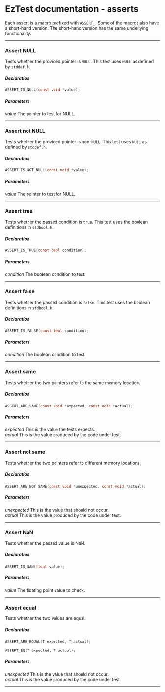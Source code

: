 # EzTest documentation - asserts
Each assert is a macro prefixed with ```ASSERT_```. Some of the macros also have a short-hand version. The short-hand 
version has the same underlying functionality.

---

### Assert NULL
Tests whether the provided pointer is ```NULL```. This test uses ```NULL``` as defined by ```stddef.h```.

##### Declaration
```C
ASSERT_IS_NULL(const void *value);
```
##### Parameters
<i>value</i> The pointer to test for NULL. 

---

### Assert not NULL
Tests whether the provided pointer is non-```NULL```. This test uses ```NULL``` as defined by ```stddef.h```.

##### Declaration
```C
ASSERT_IS_NOT_NULL(const void *value);
```
##### Parameters
<i>value</i> The pointer to test for NULL. 

---

### Assert true
Tests whether the passed condition is ```true```. This test uses the boolean definitions in ```stdbool.h```.

##### Declaration
```C
ASSERT_IS_TRUE(const bool condition);
```
##### Parameters
<i>condition</i> The boolean condition to test. 

---

### Assert false
Tests whether the passed condition is ```false```. This test uses the boolean definitions in ```stdbool.h```.

##### Declaration
```C
ASSERT_IS_FALSE(const bool condition);
```
##### Parameters
<i>condition</i> The boolean condition to test. 

---

### Assert same
Tests whether the two pointers refer to the same memory location.

##### Declaration
```C
ASSERT_ARE_SAME(const void *expected, const void *actual);
```
##### Parameters
<i>expected</i> This is the value the tests expects.    
<i>actual</i> This is the value produced by the code under test.

---

### Assert not same
Tests whether the two pointers refer to different memory locations.

##### Declaration
```C
ASSERT_ARE_NOT_SAME(const void *unexpected, const void *actual);
```
##### Parameters
<i>unexpected</i> This is the value that should not occur.    
<i>actual</i> This is the value produced by the code under test.

---

### Assert NaN
Tests whether the passed value is NaN.

##### Declaration
```C
ASSERT_IS_NAN(float value);
```
##### Parameters
<i>value</i> The floating point value to check.

---

### Assert equal
Tests whether the two values are equal.

##### Declaration
```C
ASSERT_ARE_EQUAL(T expected, T actual);

ASSERT_EQ(T expected, T actual);
```
##### Parameters 
<i>unexpected</i> This is the value that should not occur.    
<i>actual</i> This is the value produced by the code under test.

---
